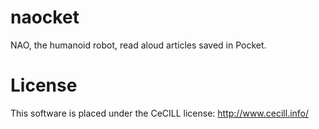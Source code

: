 naocket
=======

NAO, the humanoid robot, read aloud articles saved in Pocket.


License
=======

This software is placed under the CeCILL license: http://www.cecill.info/
